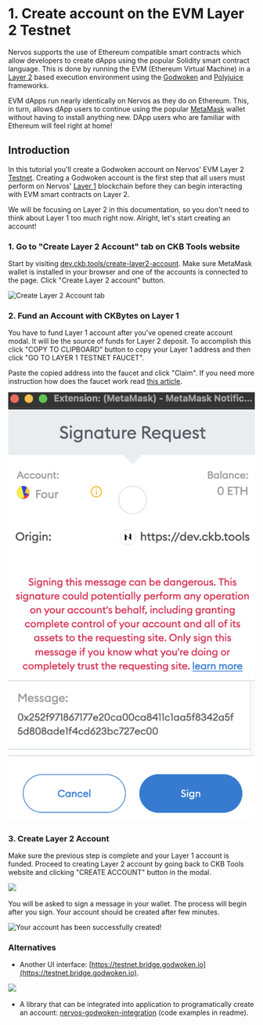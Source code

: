 # 1. Create account on the EVM Layer 2 Testnet

Nervos supports the use of Ethereum compatible smart contracts which allow developers to create dApps using the popular Solidity smart contract language. This is done by running the EVM (Ethereum Virtual Machine) in a [Layer 2](../concept-explainers/structure.md#layer-1--layer-2) based execution environment using the [Godwoken](../concept-explainers/frameworks.md#godwoken) and [Polyjuice](../concept-explainers/frameworks.md#polyjuice) frameworks.

EVM dApps run nearly identically on Nervos as they do on Ethereum. This, in turn, allows dApp users to continue using the popular [MetaMask](../concept-explainers/wallets.md#metamask) wallet without having to install anything new. DApp users who are familiar with Ethereum will feel right at home!

## Introduction

In this tutorial you'll create a Godwoken account on Nervos' EVM Layer 2 [Testnet](../concept-explainers/structure.md#mainnet-testnet-devnet). Creating a Godwoken account is the first step that all users must perform on Nervos' [Layer 1](../concept-explainers/structure.md#layer-1--layer-2) blockchain before they can begin interacting with EVM smart contracts on Layer 2.

We will be focusing on Layer 2 in this documentation, so you don't need to think about Layer 1 too much right now. Alright, let's start creating an account!

### 1. Go to "Create Layer 2 Account" tab on CKB Tools website

Start by visiting [dev.ckb.tools/create-layer2-account](https://dev.ckb.tools/create-layer2-account). Make sure MetaMask wallet is installed in your browser and one of the accounts is connected to the page. Click "Create Layer 2 account" button.

![Create Layer 2 Account tab](<../.gitbook/assets/image (1) (1) (1).png>)

### 2. Fund an Account with CKBytes on Layer 1

You have to fund Layer 1 account after you've opened create account modal. It will be the source of funds for Layer 2 deposit. To accomplish this click "COPY TO CLIPBOARD" button to copy your Layer 1 address and then click "GO TO LAYER 1 TESTNET FAUCET".

Paste the copied address into the faucet and click "Claim". If you need more instruction how does the faucet work read [this article](../component-tutorials/1.setup.account.in.ckb.cli.md#get-free-testnet-ckbytes-from-the-faucet).

![](<../.gitbook/assets/image (3) (1) (1).png>)

### 3. Create Layer 2 Account

Make sure the previous step is complete and your Layer 1 account is funded. Proceed to creating Layer 2 account by going back to CKB Tools website and clicking "CREATE ACCOUNT" button in the modal.

![](<../.gitbook/assets/image (2).png>)

You will be asked to sign a message in your wallet. The process will begin after you sign. Your account should be created after few minutes.

![Your account has been successfully created!](<../.gitbook/assets/image (2) (1).png>)

### Alternatives

* Another UI interface: [https://testnet.bridge.godwoken.io](https://testnet.bridge.godwoken.io).

![](../images/light-godwoken-1.png)

* A library that can be integrated into application to programatically create an account: [nervos-godwoken-integration](https://github.com/Roger-Rumblefish/nervos-godwoken-integration) (code examples in readme).
